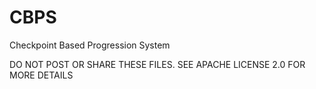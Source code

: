 # CBPS
Checkpoint Based Progression System

DO NOT POST OR SHARE THESE FILES. SEE APACHE LICENSE 2.0 FOR MORE DETAILS
